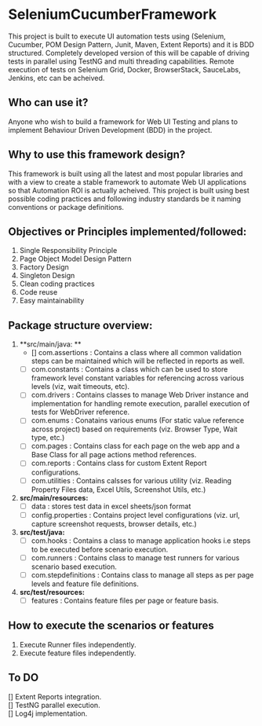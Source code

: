 # SeleniumCucumberFramework
This project is built to execute UI automation tests using (Selenium, Cucumber, POM Design Pattern, Junit, Maven, Extent Reports) and it is BDD structured.
Completely developed version of this will be capable of driving tests in parallel using TestNG and multi threading capabilities. Remote execution of tests on Selenium Grid, Docker, BrowserStack, SauceLabs, Jenkins, etc can be acheived.

## Who can use it?
Anyone who wish to build a framework for Web UI Testing and plans to implement Behaviour Driven Development (BDD) in the project.

## Why to use this framework design?
This framework is built using all the latest and most popular libraries and with a view to create a stable framework to automate Web UI applications so that Automation ROI is actually acheived. This project is built using best possible coding practices and following industry standards be it naming conventions or package definitions.

## Objectives or Principles implemented/followed: 
1. Single Responsibility Principle
2. Page Object Model Design Pattern
3. Factory Design
4. Singleton Design
5. Clean coding practices
6. Code reuse
7. Easy maintainability

## Package structure overview: 
1. **src/main/java: **  
    - [] com.assertions : Contains a class where all common validation steps can be maintained which will be reflected in reports as well. 
    - [ ] com.constants : Contains a class which can be used to store framework level constant variables for referencing across various levels (viz, wait timeouts, etc).   
    - [ ] com.drivers : Contains classes to manage Web Driver instance and implementation for handling remote execution, parallel execution of tests for WebDriver reference.   
    - [ ] com.enums : Conatains various enums (For static value reference across project) based on requirements (viz. Browser Type, Wait type, etc.)    
    - [ ] com.pages : Contains class for each page on the web app and a Base Class for all page actions method references.  
    - [ ] com.reports : Contains class for custom Extent Report configurations. 
    - [ ] com.utilities : Contains calsses for various utility (viz. Reading Property Files data, Excel Utils, Screenshot Utils, etc.)  
    
2. **src/main/resources:**  
    - [ ] data : stores test data in excel sheets/json format 
    - [ ] config.properties : Contains project level configurations (viz. url, capture screenshot requests, browser details, etc.)    
    
3. **src/test/java:**    
    - [ ] com.hooks : Contains a class to manage application hooks i.e steps to be executed before scenario execution.  
    - [ ] com.runners : Contains class to manage test runners for various scenario based execution. 
    - [ ] com.stepdefinitions : Contains class to manage all steps as per page levels and feature file definitions. 
    
4. **src/test/resources:**    
    - [ ] features : Contains feature files per page or feature basis.
    
## How to execute the scenarios or features
1. Execute Runner files independently.
2. Execute feature files independently.

## To DO
[] Extent Reports integration.  
[] TestNG parallel execution.   
[] Log4j implementation.    
    
